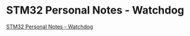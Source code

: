 # STM32 Personal Notes - Watchdog
[STM32 Personal Notes - Watchdog](https://aiwithcloud.com/2022/09/19/stm32_personal_notes___watchdog/)